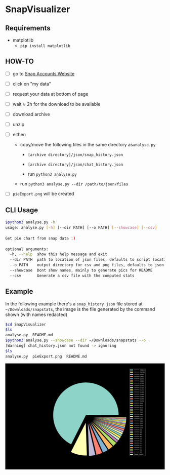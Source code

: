 # SnapVisualizer

## Requirements

- matplotlib
  - `pip install matplotlib`



## HOW-TO

- [ ] go to [Snap Accounts Website](https://accounts.snapchat.com)

- [ ] click on "my data"

- [ ] request your data at bottom of page

- [ ] wait &approx; 2h for the download to be available

- [ ] download archive

- [ ] unzip

- [ ] either:

  - copy/move the following files in the same directory as`analyse.py`

    - `[archive directory]/json/snap_history.json`

    - `[archive directory]/json/chat_history.json` 
    - run `python3 analyse.py` 

  - run `python3 analyse.py --dir /path/to/json/files`

- [ ] `pieExport.png` will be created

## CLI Usage

```bash
$python3 analyse.py -h
usage: analyse.py [-h] [--dir PATH] [--o PATH] [--showcase] [--csv]

Get pie chart from snap data :)

optional arguments:
  -h, --help  show this help message and exit
  --dir PATH  path to location of json files, defaults to script location
  --o PATH    output directory for csv and png files, defaults to json directory
  --showcase  Dont show names, mainly to generate pics for README
  --csv       Generate a csv file with the computed stats
```



## Example

In the following example there's a `snap_history.json` file stored at `~/Downloads/snapstats`, the image is the file generated by the command shown (with names redacted)

```bash
$cd SnapVisualizer
$ls
analyse.py  README.md
$python3 analyse.py --showcase --dir ~/Downloads/snapstats --o .
[Warning] chat_history.json not found -> ignoring
$ls
analyse.py  pieExport.png  README.md
```



![pieExport.png](pieExport.png)
